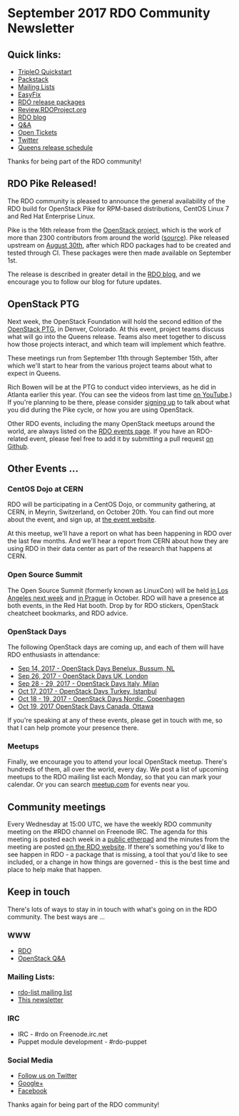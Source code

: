 # September 2017 RDO Community Newsletter

## Quick links:

* [TripleO Quickstart](http://rdoproject.org/tripleo)
* [Packstack](http://rdoproject.org/install/packstack/)
* [Mailing Lists](https://www.rdoproject.org/contribute/mailing-lists/)
* [EasyFix](https://github.com/redhat-openstack/easyfix)
* [RDO release packages](https://trunk.rdoproject.org/)
* [Review.RDOProject.org](http://review.rdoproject.org/)
* [RDO blog](http://rdoproject.org/blog)
* [Q&A](http://ask.openstack.org/)
* [Open Tickets](http://tm3.org/rdobugs)
* [Twitter](http://twitter.com/rdocommunity)
* [Queens release schedule](http://releases.openstack.org/queens/schedule.html)

Thanks for being part of the RDO community!

## RDO Pike Released!

The RDO community is pleased to announce the general availability of the RDO build for OpenStack Pike for RPM-based distributions, CentOS Linux 7 and Red Hat Enterprise Linux.

Pike is the 16th release from the
[OpenStack project](http://openstack.org), which is the work
of more than 2300 contributors from around the world
([source](http://stackalytics.com/)). Pike released upstream on [August
30th](https://releases.openstack.org/pike/index.html), after which RDO
packages had to be created and tested through CI. These packages were
then made available on September 1st.

The release is described in greater detail in the [RDO
blog](https://www.rdoproject.org/blog/2017/09/rdo-pike-released/), and
we encourage you to follow our blog for future updates.

## OpenStack PTG

Next week, the OpenStack Foundation will hold the second edition of the
[OpenStack PTG](http://openstack.org/ptg), in Denver, Colorado. At this
event, project teams discuss what will go into the Queens release. Teams
also meet together to discuss how those projects interact, and which
team will implement which feathre.

These meetings run from September 11th through September 15th, after
which we'll start to hear from the various project teams about what
to expect in Queens.

Rich Bowen will be at the PTG to conduct video interviews, as he did in
Atlanta earlier this year. (You can see the videos from last time [on
YouTube](https://www.youtube.com/watch?v=5kT-Sv3rkTw&list=PLOuHvpVx7kYksG0NFaCaQsSkrUlj3Oq4S).)
If you're planning to be there, please consider [signing
up](http://tm3.org/ptg-interviews) to talk about what you did during the
Pike cycle, or how you are using OpenStack.

Other RDO events, including the many OpenStack meetups around the
world, are always listed on the [RDO events page](http://rdoproject.org/events).
If you have an RDO-related event, please feel free to add it by submitting a pull
request [on Github](https://github.com/OSAS/rh-events/blob/master/2016/RDO-Meetups.yml).

## Other Events ...

### CentOS Dojo at CERN

RDO will be participating in a CentOS Dojo, or community gathering, at
CERN, in Meyrin, Switzerland, on October 20th. You can find out more
about the event, and sign up, at [the event
website](https://indico.cern.ch/event/649159/overview).

At this meetup, we'll have a report on what has been happening in RDO
over the last few months. And we'll hear a report from CERN about how
they are using RDO in their data center as part of the research that
happens at CERN.

### Open Source Summit

The Open Source Summit (formerly known as LinuxCon) will be held [in Los
Angeles next
week](http://events.linuxfoundation.org/events/open-source-summit-north-america)
and [in
Prague](http://events.linuxfoundation.org/events/open-source-summit-europe)
in October. RDO will have a presence at both events, in the Red Hat
booth. Drop by for RDO stickers, OpenStack cheatcheet bookmarks, and RDO
advice.

### OpenStack Days

The following OpenStack days are coming up, and each of them will have
RDO enthusiasts in attendance:

* [Sep 14, 2017 - OpenStack Days Benelux, Bussum, NL](http://www.openstack.nl/en/events/)
* [Sep 26, 2017 - OpenStack Days UK, London](http://openstackdays.uk/2017/)
* [Sep 28 - 29, 2017 - OpenStack Days Italy, Milan](http://openstackday.it/)
* [Oct 17, 2017 - OpenStack Days Turkey, Istanbul](http://www.openstackdaysistanbul.com/)
* [Oct 18 - 19, 2017 - OpenStack Days Nordic, Copenhagen](http://openstacknordic.org/copenhagen2017/)
* [Oct 19, 2017  OpenStack Days Canada, Ottawa](http://www.openstackcanada.com/)

If you're speaking at any of these events, please get in touch with me,
so that I can help promote your presence there.

### Meetups

Finally, we encourage you to attend your local OpenStack meetup. There's
hundreds of them, all over the world, every day. We post a list of
upcoming meetups to the RDO mailing list each Monday, so that you can
mark your calendar. Or you can search
[meetup.com](https://www.meetup.com/) for events near you.


## Community meetings

Every Wednesday at 15:00 UTC, we have the weekly RDO community meeting
on the #RDO channel on Freenode IRC. The agenda for this meeting is
posted each week in a [public
etherpad](https://etherpad.openstack.org/p/RDO-Meeting) and the minutes
from the meeting are posted [on the RDO
website](https://www.rdoproject.org/community/community-meeting/). If
there's something you'd like to see happen in RDO - a package that is
missing, a tool that you'd like to see included, or a change in how
things are governed - this is the best time and place to help make that
happen.

## Keep in touch

There's lots of ways to stay in in touch with what's going on in the
RDO community. The best ways are ...


### WWW
* [RDO](http://rdoproject.org/)
* [OpenStack Q&A](http://ask.openstack.org/ )

### Mailing Lists:
* [rdo-list mailing list](http://www.redhat.com/mailman/listinfo/rdo-list )
* [This newsletter](http://www.redhat.com/mailman/listinfo/rdo-newsletter )

### IRC
* IRC - #rdo on Freenode.irc.net
* Puppet module development - #rdo-puppet

### Social Media
* [Follow us on Twitter](http://twitter.com/rdocommunity )
* [Google+](http://tm3.org/rdogplus )
* [Facebook](http://facebook.com/rdocommunity)

Thanks again for being part of the RDO community!
